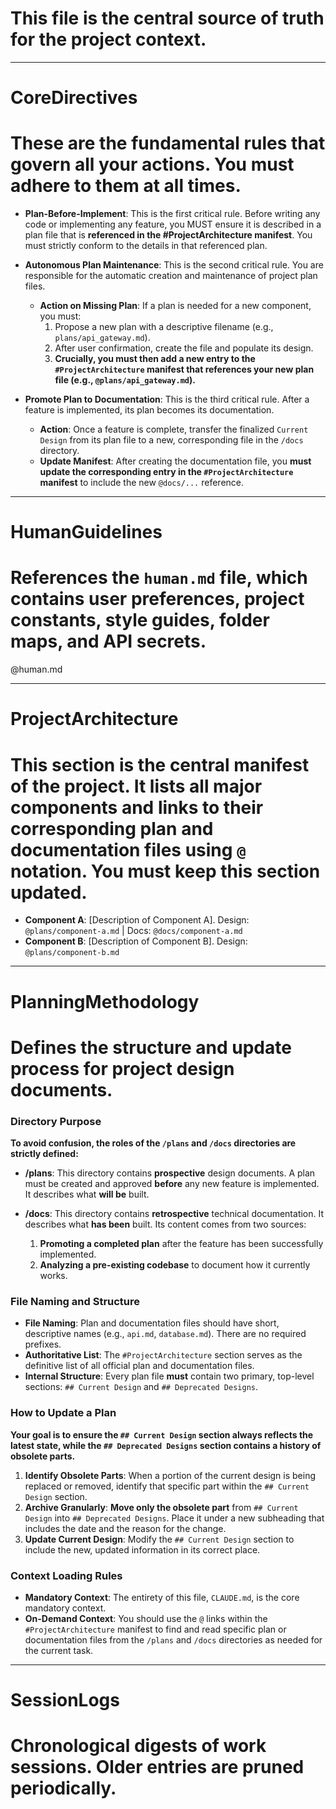 # This file is the central source of truth for the project context.

---

# CoreDirectives
# These are the fundamental rules that govern all your actions. You must adhere to them at all times.

- **Plan-Before-Implement**: This is the first critical rule. Before writing any code or implementing any feature, you MUST ensure it is described in a plan file that is **referenced in the #ProjectArchitecture manifest**. You must strictly conform to the details in that referenced plan.

- **Autonomous Plan Maintenance**: This is the second critical rule. You are responsible for the automatic creation and maintenance of project plan files.
    * **Action on Missing Plan**: If a plan is needed for a new component, you must:
        1. Propose a new plan with a descriptive filename (e.g., `plans/api_gateway.md`).
        2. After user confirmation, create the file and populate its design.
        3. **Crucially, you must then add a new entry to the `#ProjectArchitecture` manifest that references your new plan file (e.g., `@plans/api_gateway.md`).**

- **Promote Plan to Documentation**: This is the third critical rule. After a feature is implemented, its plan becomes its documentation.
    * **Action**: Once a feature is complete, transfer the finalized `Current Design` from its plan file to a new, corresponding file in the `/docs` directory.
    * **Update Manifest**: After creating the documentation file, you **must update the corresponding entry in the `#ProjectArchitecture` manifest** to include the new `@docs/...` reference.

---

# HumanGuidelines
# References the `human.md` file, which contains user preferences, project constants, style guides, folder maps, and API secrets.

@human.md

---

# ProjectArchitecture
# This section is the central manifest of the project. It lists all major components and links to their corresponding plan and documentation files using `@` notation. You must keep this section updated.

- **Component A**: [Description of Component A]. Design: `@plans/component-a.md` | Docs: `@docs/component-a.md`
- **Component B**: [Description of Component B]. Design: `@plans/component-b.md`

---

# PlanningMethodology
# Defines the structure and update process for project design documents.

### Directory Purpose
**To avoid confusion, the roles of the `/plans` and `/docs` directories are strictly defined:**

-   **/plans**: This directory contains **prospective** design documents. A plan must be created and approved **before** any new feature is implemented. It describes what **will be** built.

-   **/docs**: This directory contains **retrospective** technical documentation. It describes what **has been** built. Its content comes from two sources:
    1.  **Promoting a completed plan** after the feature has been successfully implemented.
    2.  **Analyzing a pre-existing codebase** to document how it currently works.

### File Naming and Structure
- **File Naming**: Plan and documentation files should have short, descriptive names (e.g., `api.md`, `database.md`). There are no required prefixes.
- **Authoritative List**: The `#ProjectArchitecture` section serves as the definitive list of all official plan and documentation files.
- **Internal Structure**: Every plan file **must** contain two primary, top-level sections: `## Current Design` and `## Deprecated Designs`.

### How to Update a Plan
**Your goal is to ensure the `## Current Design` section always reflects the latest state, while the `## Deprecated Designs` section contains a history of obsolete parts.**

1.  **Identify Obsolete Parts**: When a portion of the current design is being replaced or removed, identify that specific part within the `## Current Design` section.
2.  **Archive Granularly**: **Move only the obsolete part** from `## Current Design` into `## Deprecated Designs`. Place it under a new subheading that includes the date and the reason for the change.
3.  **Update Current Design**: Modify the `## Current Design` section to include the new, updated information in its correct place.

### Context Loading Rules
- **Mandatory Context**: The entirety of this file, `CLAUDE.md`, is the core mandatory context.
- **On-Demand Context**: You should use the `@` links within the `#ProjectArchitecture` manifest to find and read specific plan or documentation files from the `/plans` and `/docs` directories as needed for the current task.

---

# SessionLogs
# Chronological digests of work sessions. Older entries are pruned periodically.